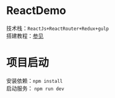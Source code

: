 # ReactDemo  
技术栈：`ReactJs+ReactRouter+Redux+gulp`  
搭建教程：[参见](/react脚手架搭建教程.md)  

# 项目启动  
安装依赖：`npm install`  
启动服务： `npm run dev`  

